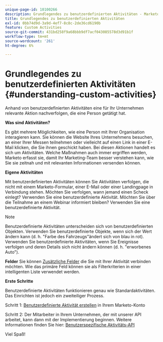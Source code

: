 ```yaml
---
unique-page-id: 10100266
description: Grundlegendes zu benutzerdefinierten Aktivitäten - Marketo-Dokumente - Produktdokumentation
title: Grundlegendes zu benutzerdefinierten Aktivitäten
exl-id: 0bb74d9d-3a9d-4ef7-8c8c-2de36cd6190b
feature: Custom Activities
source-git-commit: 431bd258f9a68bbb9df7acf043085578d3d91b1f
workflow-type: tm+mt
source-wordcount: '261'
ht-degree: 6%

---
```


# Grundlegendes zu benutzerdefinierten Aktivitäten {#understanding-custom-activities}

Anhand von benutzerdefinierten Aktivitäten eine für Ihr Unternehmen relevante Aktion nachverfolgen, die eine Person getätigt hat.

**Was sind Aktivitäten?**

Es gibt mehrere Möglichkeiten, wie eine Person mit Ihrer Organisation interagieren kann. Sie können die Website Ihres Unternehmens besuchen, an einer Ihrer Messen teilnehmen oder vielleicht auf einen Link in einer E-Mail klicken, die Sie ihnen geschickt haben. Bei diesen Aktionen handelt es sich um Aktivitäten. Welche Maßnahmen auch immer ergriffen werden, Marketo erfasst sie, damit Ihr Marketing-Team besser verstehen kann, wie Sie sie zeitnah und mit relevanten Informationen versenden können.

**Eigene Aktivitäten**

Mit benutzerdefinierten Aktivitäten können Sie Aktivitäten verfolgen, die nicht mit einem Marketo-Formular, einer E-Mail oder einer Landingpage in Verbindung stehen. Möchten Sie verfolgen, wann jemand einen Scheck einlegt? Verwenden Sie eine benutzerdefinierte Aktivität. Möchten Sie über die Teilnahme an einem Webinar informiert bleiben? Verwenden Sie eine benutzerdefinierte Aktivität.

>[!NOTE]
>
>Benutzerdefinierte Aktivitäten unterscheiden sich von benutzerdefinierten Objekten. Verwenden Sie benutzerdefinierte Objekte, wenn sich der Wert ändern kann (d. h. &quot;Farbe des Fahrzeugs&quot;ändert sich von blau in rot). Verwenden Sie benutzerdefinierte Aktivitäten, wenn Sie Ereignisse verfolgen und deren Details sich nicht ändern können (d. h. &quot;erworbenes Auto&quot;).

**Felder** Sie können [Zusätzliche Felder](/help/marketo/product-docs/administration/marketo-custom-activities/add-edit-delete-marketo-custom-activity-fields.md) die Sie mit Ihrer Aktivität verbinden möchten. Wie das primäre Feld können sie als Filterkriterien in einer intelligenten Liste verwendet werden.

**Erste Schritte**

Benutzerdefinierte Aktivitäten funktionieren genau wie Standardaktivitäten. Das Einrichten ist jedoch ein zweiteiliger Prozess.

Schritt 1: [Benutzerdefinierte Aktivität erstellen](/help/marketo/product-docs/administration/marketo-custom-activities/create-a-custom-activity.md) in Ihrem Marketo-Konto

Schritt 2: Der Mitarbeiter in Ihrem Unternehmen, der mit unserer API arbeitet, kann dann mit der Implementierung beginnen. Weitere Informationen finden Sie hier: [Benutzerspezifische Aktivitäts-API](https://developers.marketo.com/documentation/rest/add-custom-activities/)

Viel Spaß!
